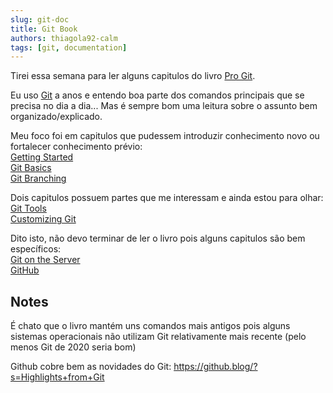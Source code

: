 ```yaml
---
slug: git-doc
title: Git Book
authors: thiagola92-calm
tags: [git, documentation]
---
```


Tirei essa semana para ler alguns capitulos do livro [Pro Git](https://git-scm.com/book/en/v2).  

Eu uso [Git](https://en.wikipedia.org/wiki/Git) a anos e entendo boa parte dos comandos principais que se precisa no dia a dia... Mas é sempre bom uma leitura sobre o assunto bem organizado/explicado.  

Meu foco foi em capitulos que pudessem introduzir conhecimento novo ou fortalecer conhecimento prévio:  
[Getting Started](https://git-scm.com/book/en/v2/Getting-Started-About-Version-Control)  
[Git Basics](https://git-scm.com/book/en/v2/Git-Basics-Getting-a-Git-Repository)  
[Git Branching](https://git-scm.com/book/en/v2/Git-Branching-Branches-in-a-Nutshell)  

Dois capitulos possuem partes que me interessam e ainda estou para olhar:  
[Git Tools](https://git-scm.com/book/en/v2/Git-Tools-Revision-Selection)  
[Customizing Git](https://git-scm.com/book/en/v2/Customizing-Git-Git-Configuration)  

Dito isto, não devo terminar de ler o livro pois alguns capitulos são bem específicos:  
[Git on the Server](https://git-scm.com/book/en/v2/Git-on-the-Server-The-Protocols)  
[GitHub](https://git-scm.com/book/en/v2/GitHub-Account-Setup-and-Configuration)  

## Notes

É chato que o livro mantém uns comandos mais antigos pois alguns sistemas operacionais não utilizam Git relativamente mais recente (pelo menos Git de 2020 seria bom)  

Github cobre bem as novidades do Git: https://github.blog/?s=Highlights+from+Git  
